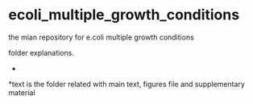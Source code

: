 # ecoli_multiple_growth_conditions
the mian repository for e.coli multiple growth conditions

folder explanations.

*
*text is the folder related with main text, figures file and supplementary material

